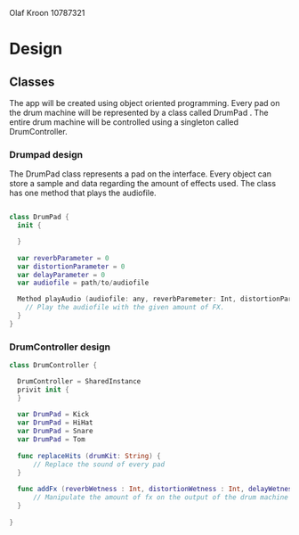 Olaf Kroon
10787321

# Design

## Classes

The app will be created using object oriented programming. Every pad on the drum machine will be represented by a class called DrumPad . The entire drum machine will be controlled using a singleton called DrumController.

### Drumpad design

The DrumPad class represents a pad on the interface. Every object can store a sample and data regarding the amount of effects used. The class has one method that plays the audiofile.

```swift

class DrumPad {
  init {

  }
  
  var reverbParameter = 0
  var distortionParameter = 0
  var delayParameter = 0
  var audiofile = path/to/audiofile

  Method playAudio (audiofile: any, reverbParemeter: Int, distortionParameter: Int, delayParameter: Int) {
    // Play the audiofile with the given amount of FX.
  }
}
```

### DrumController design

``` Swift
class DrumController {

  DrumController = SharedInstance
  privit init {
  }
  
  var DrumPad = Kick
  var DrumPad = HiHat
  var DrumPad = Snare
  var DrumPad = Tom
  
  func replaceHits (drumKit: String) {
      // Replace the sound of every pad 
  }
  
  func addFx (reverbWetness : Int, distortionWetness : Int, delayWetness: Int) {
      // Manipulate the amount of fx on the output of the drum machine
  }
    
}

```

